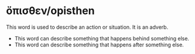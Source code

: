 # ὄπισθεν/opisthen
This word is used to describe an action or situation. It is an adverb.
* This word can describe something that happens behind something else.
* This word can describe something that happens after something else.
